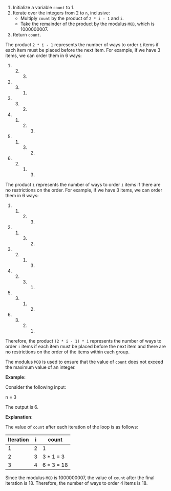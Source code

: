 1. Initialize a variable `count` to 1.
2. Iterate over the integers from 2 to `n`, inclusive:
    * Multiply `count` by the product of `2 * i - 1` and `i`.
    * Take the remainder of the product by the modulus `MOD`, which is 1000000007.
3. Return `count`.

The product `2 * i - 1` represents the number of ways to order `i` items if each item must be placed before the next item. For example, if we have 3 items, we can order them in 6 ways:

1. 2. 3.
2. 3. 1.
3. 3. 2.
4. 1. 2. 3.
5. 1. 3. 2.
6. 2. 1. 3.

The product `i` represents the number of ways to order `i` items if there are no restrictions on the order. For example, if we have 3 items, we can order them in 6 ways:

1. 1. 2. 3.
2. 1. 3. 2.
3. 2. 1. 3.
4. 2. 3. 1.
5. 3. 1. 2.
6. 3. 2. 1.

Therefore, the product `(2 * i - 1) * i` represents the number of ways to order `i` items if each item must be placed before the next item and there are no restrictions on the order of the items within each group.

The modulus `MOD` is used to ensure that the value of `count` does not exceed the maximum value of an integer.

**Example:**

Consider the following input:

n = 3

The output is 6.

**Explanation:**

The value of `count` after each iteration of the loop is as follows:

| Iteration | i | count |
|---|---|---|
| 1 | 2 | 1 |
| 2 | 3 | 3 * 1 = 3 |
| 3 | 4 | 6 * 3 = 18 |

Since the modulus `MOD` is 1000000007, the value of `count` after the final iteration is 18. Therefore, the number of ways to order 4 items is 18.
